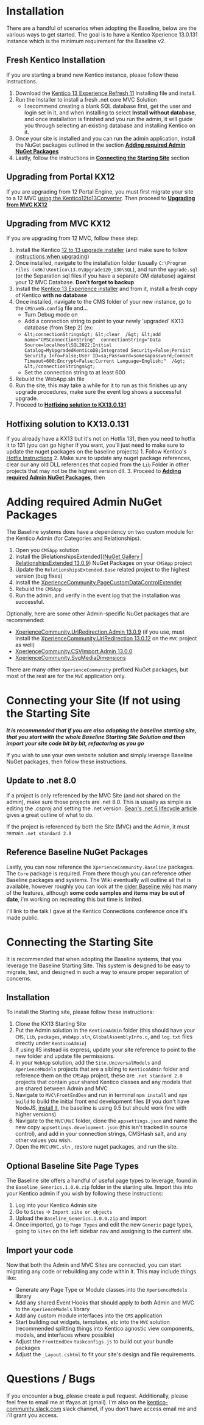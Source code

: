 # Installation
There are a handful of scenarios when adopting the Baseline, below are the various ways to get started.  The goal is to have a Kentico Xperience 13.0.131 instance which is the minimum requirement for the Baseline v2.

## Fresh Kentico Installation
If you are starting a brand new Kentico instance, please follow these instructions.

1. Download the [Kentico 13 Experience Refresh 11](https://download.kentico.com/Xperience_13_Refresh11.exe) Installing file and install.
2. Run the Installer to install a fresh .net core MVC Solution
   * I recommend creating a blank SQL database first, get the user and login set in it, and when installing to select **Install without database**, and once installation is finished and you run the admin, it will guide you through selecting an existing database and installing Kentico on it.
3. Once your site is installed and you can run the admin application, install the NuGet packages outlined in the section **[Adding required Admin NuGet Packages](#Adding-required-Admin-NuGet-Packages)** 
4. Lastly, follow the instructions in **[Connecting the Starting Site](#Connecting-the-Starting-Site)** section

## Upgrading from Portal KX12
If you are upgrading from 12 Portal Engine, you must first migrate your site to a 12 MVC [using the Kentico12to13Converter](https://github.com/KenticoDevTrev/KX12To13Converter).  Then proceed to **[Upgrading from MVC KX12](#Upgrading-from-MVC-KX12)**

## Upgrading from MVC KX12
If you are upgrading from 12 MVC, follow these step:
  1. Install the Kentico [12 to 13 upgrade installer](https://download.kentico.com/CMSUpgrades/Upgrade/Upgrade_12_0_13_0.exe) (and make sure to follow [instructions when upgrading](https://docs.xperience.io/x/cgmRBg))
  2. Once installed, navigate to the installation folder (usually `C:\Program Files (x86)\Kentico\13.0\Upgrade120_130\SQL`), and run the `upgrade.sql` (or the Separation sql files if you have a separate OM database) against your 12 MVC Database. **Don't forget to backup**
  3. Install the [Kentico 13 Experience installer](https://download.kentico.com/Xperience_13_0.exe) and from it, install a fresh copy of Kentico **with no database**
  4. Once installed, navigate to the CMS folder of your new instance, go to the `CMS\web.config` file and...
     * Turn Debug mode on
	 * Add a connection string to point to your newly 'upgraded' KX13 database (from Step 2) (ex:
	 *  `
&lt;connectionStrings&gt;
&lt;clear  /&gt;
&lt;add  name="CMSConnectionString"  connectionString="Data Source=localhost\SQL2022;Initial Catalog=MyUpgradedKenticoDB;Integrated Security=False;Persist Security Info=False;User ID=sa;Password=somesapassword;Connect Timeout=600;Encrypt=False;Current Language=English;"  /&gt;
&lt;/connectionStrings&gt;
`
	 * Set the connection string to at least 600
 5. Rebuild the WebApp.sln file
 6. Run the site, this may take a while for it to run as this finishes up any upgrade procedures, make sure the event log shows a successful upgrade.
 7. Proceed to **[Hotfixing solution to KX13.0.131](#Hotfixing-solution-to-KX130131)**

## Hotfixing solution to KX13.0.131
If you already have a KX13 but it's not on Hotfix 131, then you need to hotfix it to 131 (you can go higher if you want, you'll just need to make sure to update the nuget packages on the baseline projects)
      1. Follow Kentico's [Hotfix Instructions](https://docs.xperience.io/installation/hotfix-instructions-xperience-13)
      2. Make sure to update any nuget package references, clear our any old DLL references that copied from the `Lib` Folder in other projects that may not be the highest version dll.
      3. Proceed to **[Adding required Admin NuGet Packages](##adding-required-admin-nuget-packages)**, then 

# Adding required Admin NuGet Packages
The Baseline systems does have a dependency on two custom module for the Kentico Admin (for Categories and Relationships).

1. Open you `CMSApp` solution
2. Install the [RelationshipsExtended]([NuGet Gallery | RelationshipsExtended 13.0.9](https://www.nuget.org/packages/RelationshipsExtended)) NuGet Packages on your `CMSApp` project
3. Update the `RelationshipsExtended.Base` related project to the highest version (bug fixes)
4. Install the [XperienceCommunity.PageCustomDataControlExtender](https://www.nuget.org/packages/XperienceCommunity.PageCustomDataControlExtender)
6. Rebuild the `CMSApp`
7. Run the admin, and verify in the event log that the installation was successful.

Optionally, here are some other Admin-specific NuGet packages that are recommended:
* [XperienceCommunity.UrlRedirection.Admin 13.0.9](https://www.nuget.org/packages/XperienceCommunity.UrlRedirection.Admin) (if you use, must install the [XperienceCommunity.UrlRedirection 13.0.12](https://www.nuget.org/packages/XperienceCommunity.UrlRedirection) on the `MVC` project as well)
* [XperienceCommunity.CSVImport.Admin 13.0.0](https://www.nuget.org/packages/XperienceCommunity.CSVImport.Admin)
* [XperienceCommunity.SvgMediaDimensions](https://www.nuget.org/packages/XperienceCommunity.SvgMediaDimensions)

There are many other `XperienceCommunity` prefixed NuGet packages, but most of the rest are for the `MVC` application only.

# Connecting your Site (If not using the Starting Site

***It is recommended that if you are also adopting the baseline starting site, that you start with the whole Baseline Starting Site Solution and then import your site code bit by bit, refactoring as you go***

If you wish to use your own website solution and simply leverage Baseline NuGet packages, then follow these instructions.

## Update to .net 8.0
If a project is only referenced by the MVC Site (and not shared on the admin), make sure those projects are .net 8.0.  This is usually as simple as editing the .csproj and setting the .net version.  [Sean's .net 6 lifecycle article](https://community.kentico.com/blog/xperience-by-kentico-s-net-support-lifecycle-net-6) gives a great outline of what to do.

If the project is referenced by both the Site (MVC) and the Admin, it must remain `.net standard 2.0`

## Reference Baseline NuGet Packages

Lastly, you can now reference the `XperienceCommunity.Baseline` packages.  The `Core` package is required.  From there though you can reference other Baseline packages and systems.  The Wiki eventually will outline all that is available, however roughly you can look at the [older Baseline wiki](https://github.com/HBSTech/Kentico13CoreBaseline/wiki) has many of the features, although **some code samples and items may be out of date**, i'm working on recreating this but time is limited.

I'll link to the talk I gave at the Kentico Connections conference once it's made public.

# Connecting the Starting Site
It is recommended that when adopting the Baseline systems, that you leverage the Baseline Starting Site.  This system is designed to be easy to migrate, test, and designed in such a way to ensure proper separation of concerns.  

## Installation

To install the Starting site, please follow these instructions:

1. Clone the KX13 Starting Site
2. Put the Admin solution in the `KenticoAdmin` folder (this should have your `CMS`, `Lib`, `packages`, `WebApp.sln`, `GlobalAssemblyInfo.c`, and `log.txt` files directly under `KenticoAdmin`)
3. If using IIS instead iis express, update your site reference to point to the new folder and update file permissions.
4. In your `WebApp` solution, add the `Site.UniversalModels` and `XperienceModels` projects that are a sibling to `KenticoAdmin` folder and reference them on the `CMSApp` project, these are `.net standard 2.0` projects that contain your shared Kentico classes and any models that are shared between Admin and MVC
5. Navigate to `MVC\FrontEndDev` and run in terminal `npm install` and `npm build` to build the initial front end development files (if you don't have NodeJS, [install it](https://nodejs.org/en/download), the baseline is using 9.5 but should work fine with higher versions)
6. Navigate to the `MVC\MVC` folder, clone the `appsettings.json` and name the new copy `appsettings.development.json` (this isn't tracked in source control), and add in your connection strings, CMSHash salt, and any other values you wish.
7. Open the `MVC\MVC.sln` , restore nuget packages, and run the site.

## Optional Baseline Site Page Types
The Baseline site offers a handful of useful page types to leverage, found in the `Baseline_Generics.1.0.0.zip` folder in the starting site.  Import this into your Kentico admin if you wish by following these instructions:

1. Log into your Kentico Admin site
2. Go to `Sites` -> `Import site or objects`
3. Upload the `Baseline_Generics.1.0.0.zip` and import
4. Once imported, go to `Page Types` and edit  the new `Generic` page types, going to `Sites` on the left sidebar nav and assigning to the current site.

## Import your code
Now that both the Admin and MVC Sites are connected, you can start migrating any code or rebuilding any code within it.  This may include things like:

* Generate any Page Type or Module classes into the `XperienceModels` library
* Add any shared Event Hooks that should apply to both Admin and MVC to the `XperienceModels` library
* Add any custom module interfaces into the `CMS` application
* Start building out widgets, templates, etc into the `MVC` solution (recommended splitting things into Kentico agnostic view components, models, and interfaces where possible)
* Adjust the `FrontEndDev` `taskconfigs.js` to build out your bundle packages
* Adjust the `_Layout.cshtml` to fit your site's design and file requirements.


# Questions / Bugs
If you encounter a bug, please create a pull request.  Additionally, please feel free to email me at tfayas at (gmail).  I'm also on the [kentico-community.slack.com](kentico-community.slack.com) slack channel, if you don't have access email me and i'll grant you access.